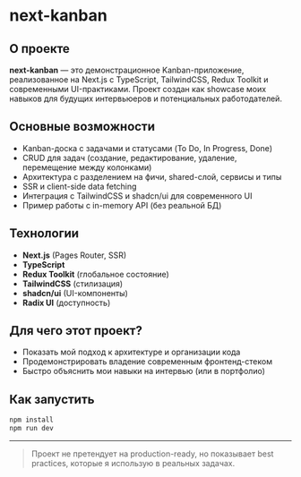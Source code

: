 # next-kanban

## О проекте

**next-kanban** — это демонстрационное Kanban-приложение, реализованное на Next.js с TypeScript, TailwindCSS, Redux Toolkit и современными UI-практиками. Проект создан как showcase моих навыков для будущих интервьюеров и потенциальных работодателей.

## Основные возможности
- Kanban-доска с задачами и статусами (To Do, In Progress, Done)
- CRUD для задач (создание, редактирование, удаление, перемещение между колонками)
- Архитектура с разделением на фичи, shared-слой, сервисы и типы
- SSR и client-side data fetching
- Интеграция с TailwindCSS и shadcn/ui для современного UI
- Пример работы с in-memory API (без реальной БД)

## Технологии
- **Next.js** (Pages Router, SSR)
- **TypeScript**
- **Redux Toolkit** (глобальное состояние)
- **TailwindCSS** (стилизация)
- **shadcn/ui** (UI-компоненты)
- **Radix UI** (доступность)

## Для чего этот проект?
- Показать мой подход к архитектуре и организации кода
- Продемонстрировать владение современным фронтенд-стеком
- Быстро объяснить мои навыки на интервью (или в портфолио)

## Как запустить
```bash
npm install
npm run dev
```

---

> Проект не претендует на production-ready, но показывает best practices, которые я использую в реальных задачах.